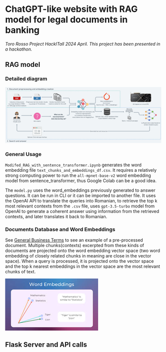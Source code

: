 # ChatGPT-like website with RAG model for legal documents in banking

_Toro Rosso Project HackITall 2024 April. This project has been presented in a hackathon._

## RAG model

### Detailed diagram
![alt text](/model_training/assets/simple-local-rag-workflow-flowchart.png)

### General Usage

`Modifed_RAG_with_sentence_transformer.ipynb` generates the word embedding file `text_chunks_and_embeddings_df.csv`. It requires a relatively strong computing power to run the `all-mpnet-base-v2` word embedding model from sentence_transformer, thus Google Colab can be a good idea. 

The `model.py` uses the word_embeddings previously generated to answer questions. It can be run in CLI or it can be imported to another file. It uses the OpenAI API to translate the queries into Romanian, to retrieve the top k most relevant contexts from the `.csv` file, uses `gpt-3.5-turbo` 
model from OpenAI to generate a coherent answer using information from the retrieved contexts, and later translates it back to Romanian. 

### Documents Database and Word Embeddings

See [General Business Terms](/pdfs/General-business-terms-and-conditions-for-legal-entities-and-self-employed-individuals-version-no-25-5-May-2023.pdf) to see an example of a pre-processed document. Multiple chunks(contexts) excerpted from these kinds of documents are projected onto the word embedding vector space (two word embedding of closely related chunks in meaning are close in the vector space). When a query is processed, it is projected onto the vector space and the top k nearest embeddings in the vector space are the most relevant chunks of text. 

![](/model_training/assets/images.jpeg)

## Flask Server and API calls
